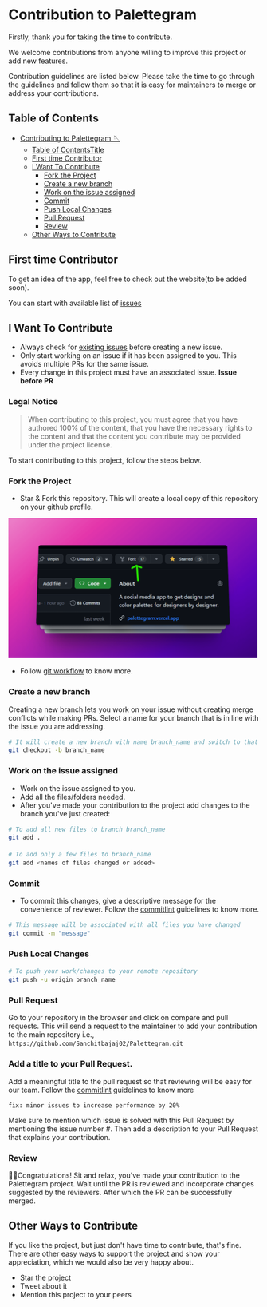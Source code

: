 # Contribution to Palettegram

Firstly, thank you for taking the time to contribute.

We welcome contributions from anyone willing to improve this project or add new features.

Contribution guidelines are listed below. Please take the time to go through the guidelines and follow them so that it is easy for maintainers to merge or address your contributions.

## Table of Contents

- [Contributing to Palettegram 🪡](#contributing-to-Palettegram-)
  - [Table of Contents](#table-of-contents)[Title](CONTRIBUTING.md)
  - [First time Contributor](#first-time-contributor)
  - [I Want To Contribute](#i-want-to-contribute)
    - [Fork the Project](#fork-the-project)
    - [Create a new branch](#create-a-new-branch)
    - [Work on the issue assigned](#work-on-the-issue-assigned)
    - [Commit](#commit)
    - [Push Local Changes](#push-local-changes)
    - [Pull Request](#pull-request)
    - [Review](#review)
  - [Other Ways to Contribute](#other-ways-to-contribute)

## First time Contributor

To get an idea of the app, feel free to check out the website(to be added soon).

You can start with available list of [issues](https://github.com/Sanchitbajaj02/Palettegram/issues)

## I Want To Contribute

- Always check for [existing issues](https://github.com/Sanchitbajaj02/Palettegram/issues) before creating a new issue.
- Only start working on an issue if it has been assigned to you. This avoids multiple PRs for the same issue.
- Every change in this project must have an associated issue. **Issue before PR**

### Legal Notice

> When contributing to this project, you must agree that you have authored 100% of the content, that you have the necessary rights to the content and that the content you contribute may be provided under the project license.

To start contributing to this project, follow the steps below.

### Fork the Project

- Star & Fork this repository. This will create a local copy of this repository on your github profile.

<img src=".github/assets/fork.png" src="fork" width="500" />

- Follow [git workflow](docs/git.md) to know more.

### Create a new branch

Creating a new branch lets you work on your issue without creating merge conflicts while making PRs.
Select a name for your branch that is in line with the issue you are addressing.

```bash
# It will create a new branch with name branch_name and switch to that branch
git checkout -b branch_name
```

### Work on the issue assigned

- Work on the issue assigned to you.
- Add all the files/folders needed.
- After you've made your contribution to the project add changes to the branch you've just created:

```bash
# To add all new files to branch branch_name
git add .

# To add only a few files to branch_name
git add <names of files changed or added>
```

### Commit

- To commit this changes, give a descriptive message for the convenience of reviewer. Follow the [commitlint](docs/commitlint.md) guidelines to know more.

```bash
# This message will be associated with all files you have changed
git commit -m "message"
```

### Push Local Changes

```bash
# To push your work/changes to your remote repository
git push -u origin branch_name
```

### Pull Request

Go to your repository in the browser and click on compare and pull requests.
This will send a request to the maintainer to add your contribution to the main repository i.e., `https://github.com/Sanchitbajaj02/Palettegram.git`

### Add a title to your Pull Request.

Add a meaningful title to the pull request so that reviewing will be easy for our team. Follow the [commitlint](docs/commitlint.md) guidelines to know more

```text
fix: minor issues to increase performance by 20%
```

Make sure to mention which issue is solved with this Pull Request by mentioning the issue number #. Then add a description to your Pull Request that explains your contribution.

### Review

🎉🌟Congratulations! Sit and relax, you've made your contribution to the Palettegram project. Wait until the PR is reviewed and incorporate changes suggested by the reviewers. After which the PR can be successfully merged.

## Other Ways to Contribute

If you like the project, but just don't have time to contribute, that's fine. There are other easy ways to support the project and show your appreciation, which we would also be very happy about.

- Star the project
- Tweet about it
- Mention this project to your peers

